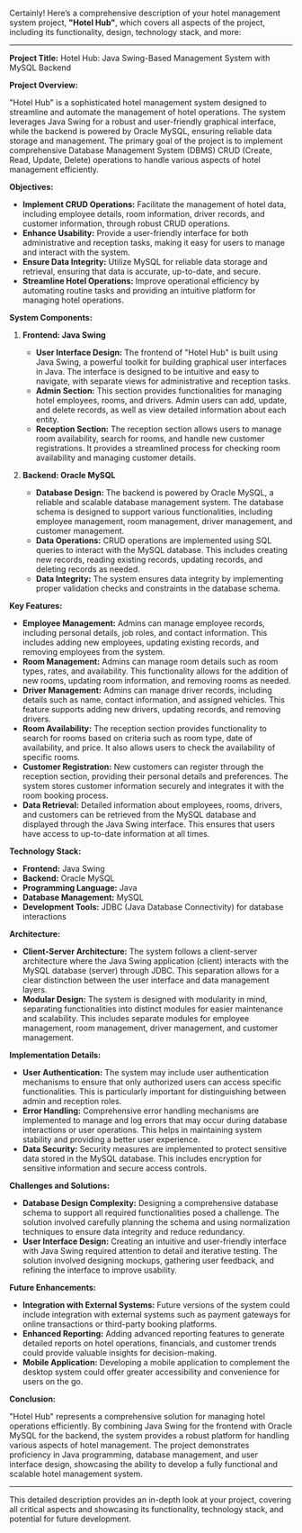 Certainly! Here’s a comprehensive description of your hotel management system project, **"Hotel Hub"**, which covers all aspects of the project, including its functionality, design, technology stack, and more:

---

**Project Title:** Hotel Hub: Java Swing-Based Management System with MySQL Backend

**Project Overview:**

"Hotel Hub" is a sophisticated hotel management system designed to streamline and automate the management of hotel operations. The system leverages Java Swing for a robust and user-friendly graphical interface, while the backend is powered by Oracle MySQL, ensuring reliable data storage and management. The primary goal of the project is to implement comprehensive Database Management System (DBMS) CRUD (Create, Read, Update, Delete) operations to handle various aspects of hotel management efficiently.

**Objectives:**

- **Implement CRUD Operations:** Facilitate the management of hotel data, including employee details, room information, driver records, and customer information, through robust CRUD operations.
- **Enhance Usability:** Provide a user-friendly interface for both administrative and reception tasks, making it easy for users to manage and interact with the system.
- **Ensure Data Integrity:** Utilize MySQL for reliable data storage and retrieval, ensuring that data is accurate, up-to-date, and secure.
- **Streamline Hotel Operations:** Improve operational efficiency by automating routine tasks and providing an intuitive platform for managing hotel operations.

**System Components:**

1. **Frontend: Java Swing**
   - **User Interface Design:** The frontend of "Hotel Hub" is built using Java Swing, a powerful toolkit for building graphical user interfaces in Java. The interface is designed to be intuitive and easy to navigate, with separate views for administrative and reception tasks.
   - **Admin Section:** This section provides functionalities for managing hotel employees, rooms, and drivers. Admin users can add, update, and delete records, as well as view detailed information about each entity.
   - **Reception Section:** The reception section allows users to manage room availability, search for rooms, and handle new customer registrations. It provides a streamlined process for checking room availability and managing customer details.

2. **Backend: Oracle MySQL**
   - **Database Design:** The backend is powered by Oracle MySQL, a reliable and scalable database management system. The database schema is designed to support various functionalities, including employee management, room management, driver management, and customer management.
   - **Data Operations:** CRUD operations are implemented using SQL queries to interact with the MySQL database. This includes creating new records, reading existing records, updating records, and deleting records as needed.
   - **Data Integrity:** The system ensures data integrity by implementing proper validation checks and constraints in the database schema.

**Key Features:**

- **Employee Management:** Admins can manage employee records, including personal details, job roles, and contact information. This includes adding new employees, updating existing records, and removing employees from the system.
- **Room Management:** Admins can manage room details such as room types, rates, and availability. This functionality allows for the addition of new rooms, updating room information, and removing rooms as needed.
- **Driver Management:** Admins can manage driver records, including details such as name, contact information, and assigned vehicles. This feature supports adding new drivers, updating records, and removing drivers.
- **Room Availability:** The reception section provides functionality to search for rooms based on criteria such as room type, date of availability, and price. It also allows users to check the availability of specific rooms.
- **Customer Registration:** New customers can register through the reception section, providing their personal details and preferences. The system stores customer information securely and integrates it with the room booking process.
- **Data Retrieval:** Detailed information about employees, rooms, drivers, and customers can be retrieved from the MySQL database and displayed through the Java Swing interface. This ensures that users have access to up-to-date information at all times.

**Technology Stack:**

- **Frontend:** Java Swing
- **Backend:** Oracle MySQL
- **Programming Language:** Java
- **Database Management:** MySQL
- **Development Tools:** JDBC (Java Database Connectivity) for database interactions

**Architecture:**

- **Client-Server Architecture:** The system follows a client-server architecture where the Java Swing application (client) interacts with the MySQL database (server) through JDBC. This separation allows for a clear distinction between the user interface and data management layers.
- **Modular Design:** The system is designed with modularity in mind, separating functionalities into distinct modules for easier maintenance and scalability. This includes separate modules for employee management, room management, driver management, and customer management.

**Implementation Details:**

- **User Authentication:** The system may include user authentication mechanisms to ensure that only authorized users can access specific functionalities. This is particularly important for distinguishing between admin and reception roles.
- **Error Handling:** Comprehensive error handling mechanisms are implemented to manage and log errors that may occur during database interactions or user operations. This helps in maintaining system stability and providing a better user experience.
- **Data Security:** Security measures are implemented to protect sensitive data stored in the MySQL database. This includes encryption for sensitive information and secure access controls.

**Challenges and Solutions:**

- **Database Design Complexity:** Designing a comprehensive database schema to support all required functionalities posed a challenge. The solution involved carefully planning the schema and using normalization techniques to ensure data integrity and reduce redundancy.
- **User Interface Design:** Creating an intuitive and user-friendly interface with Java Swing required attention to detail and iterative testing. The solution involved designing mockups, gathering user feedback, and refining the interface to improve usability.

**Future Enhancements:**

- **Integration with External Systems:** Future versions of the system could include integration with external systems such as payment gateways for online transactions or third-party booking platforms.
- **Enhanced Reporting:** Adding advanced reporting features to generate detailed reports on hotel operations, financials, and customer trends could provide valuable insights for decision-making.
- **Mobile Application:** Developing a mobile application to complement the desktop system could offer greater accessibility and convenience for users on the go.

**Conclusion:**

"Hotel Hub" represents a comprehensive solution for managing hotel operations efficiently. By combining Java Swing for the frontend with Oracle MySQL for the backend, the system provides a robust platform for handling various aspects of hotel management. The project demonstrates proficiency in Java programming, database management, and user interface design, showcasing the ability to develop a fully functional and scalable hotel management system.

---

This detailed description provides an in-depth look at your project, covering all critical aspects and showcasing its functionality, technology stack, and potential for future development.
